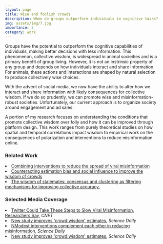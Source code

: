 ```yaml
---
layout: page
title: Wise and foolish crowds
description: When do groups outperform individuals in cognitive tasks? Combining experiments and theory, this line of research examine fundamental principles underlying collective wisdom across human and animal groups.
img: assets/img/7.jpg
importance: 2
category: work
---
```


Groups have the potential to outperform the cognitive capabilities of individuals, making better decisions with less information. This phenomenon, collective wisdom, is widespread in animal socieities and is a primary benefit of group living. However, it is not an instrinsic property of any group and depends on how individuals interact and share information. For animals, these actions and interactions are shaped by natural selection to produce collectively wise choices.

With the advent of social media, we now have the ability to alter how we interact and share information with likely consequences for collective wisdom. If we do so prudently, we can promote wise and misinformation-robust societies. Unfortunately, our current approach is to organize society around engagement and ad sales.

A portion of my research focuses on understanding the conditions that promote collective wisdom over folly and how it can be improved through platform design. This work ranges from purely theoretical studies on how spatial and temporal correlations impact wisdom to empirical work on the consequences of polarization and interventions to reduce misinformation online.



<h3>Related Work</h3>
<li><a href="https://osf.io/preprints/socarxiv/4jtvm">Combining interventions to reduce the spread of viral misinformation</a></li>
<li><a href="https://royalsocietypublishing.org/doi/full/10.1098/rsif.2018.0130">Counteracting estimation bias and social influence to improve the wisdom of crowds</a></li>
<li><a href="https://royalsocietypublishing.org/doi/full/10.1098/rspb.2020.1802">The wisdom of stalemates: consensus and clustering as filtering mechanisms for improving collective accuracy.</a></li>

<h3>Selected Media Coverage</h3>
<li><a href="https://www.cnet.com/news/misinformation/twitter-could-take-these-steps-to-slow-viral-misinformation-researchers-say/#ftag=CAD590a51e">Twitter Could Take These Steps to Slow Viral Misinformation, Researchers Say</a>, <i>CNET</i></li>
<li><a href="https://www.sciencedaily.com/releases/2018/04/180418092038.htm">New study improves 'crowd wisdom' estimates</a>, <i>Science Daily</i></li>
<li><a href="https://www.nature.com/articles/s41562-022-01389-5">NModest interventions complement each other in reducing misinformation</a>, <i>Science Daily</i></li>
<li><a href="https://www.sciencedaily.com/releases/2018/04/180418092038.htm">New study improves 'crowd wisdom' estimates</a>, <i>Science Daily</i></li>
